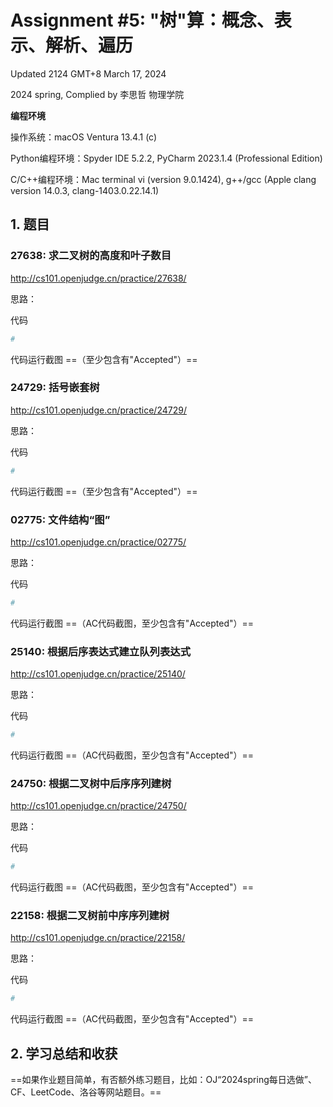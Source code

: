 # Assignment #5: "树"算：概念、表示、解析、遍历

Updated 2124 GMT+8 March 17, 2024

2024 spring, Complied by 李思哲 物理学院



**编程环境**

操作系统：macOS Ventura 13.4.1 (c)

Python编程环境：Spyder IDE 5.2.2, PyCharm 2023.1.4 (Professional Edition)

C/C++编程环境：Mac terminal vi (version 9.0.1424), g++/gcc (Apple clang version 14.0.3, clang-1403.0.22.14.1)



## 1. 题目

### 27638: 求二叉树的高度和叶子数目

http://cs101.openjudge.cn/practice/27638/



思路：



代码

```python
# 

```



代码运行截图 ==（至少包含有"Accepted"）==





### 24729: 括号嵌套树

http://cs101.openjudge.cn/practice/24729/



思路：



代码

```python
# 

```



代码运行截图 ==（至少包含有"Accepted"）==





### 02775: 文件结构“图”

http://cs101.openjudge.cn/practice/02775/



思路：



代码

```python
# 

```



代码运行截图 ==（AC代码截图，至少包含有"Accepted"）==





### 25140: 根据后序表达式建立队列表达式

http://cs101.openjudge.cn/practice/25140/



思路：



代码

```python
# 

```



代码运行截图 ==（AC代码截图，至少包含有"Accepted"）==





### 24750: 根据二叉树中后序序列建树

http://cs101.openjudge.cn/practice/24750/



思路：



代码

```python
# 

```



代码运行截图 ==（AC代码截图，至少包含有"Accepted"）==





### 22158: 根据二叉树前中序序列建树

http://cs101.openjudge.cn/practice/22158/



思路：



代码

```python
# 

```



代码运行截图 ==（AC代码截图，至少包含有"Accepted"）==





## 2. 学习总结和收获

==如果作业题目简单，有否额外练习题目，比如：OJ“2024spring每日选做”、CF、LeetCode、洛谷等网站题目。==





